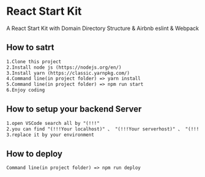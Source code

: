# React Start Kit
A React Start Kit with
Domain Directory Structure & Airbnb eslint & Webpack


## How to satrt
```xml
1.Clone this project
2.Install node js (https://nodejs.org/en/)
3.Install yarn (https://classic.yarnpkg.com/)
4.Command line(in project folder) => yarn install
5.Command line(in project folder) => npm run start
6.Enjoy coding
```

## How to setup your backend Server
```xml
1.open VSCode search all by "(!!!"
2.you can find "(!!!Your localhost)" 、 "(!!!Your serverhost)" 、 "(!!!Your API Path)" 、 "(!!!Your API server hostname)" 、 "(!!!Your front-end path on server)" 、 "(!!!Your back-end path on server)" 、 "(!!!frontend path on server)" 
3.replace it by your environment
```

## How to deploy
```xml
Command line(in project folder) => npm run deploy
```

